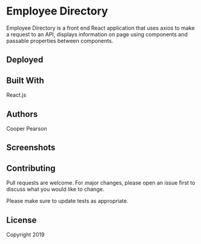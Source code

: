 # Employee Directory
Employee Directory is a front end React application that uses axios to make a request to an API, displays information on page using components and passable properties between components. 

## Deployed

## Built With
React.js

## Authors
Cooper Pearson

## Screenshots

## Contributing
Pull requests are welcome. For major changes, please open an issue first to discuss what you would like to change.

Please make sure to update tests as appropriate.

## License
Copyright 2019